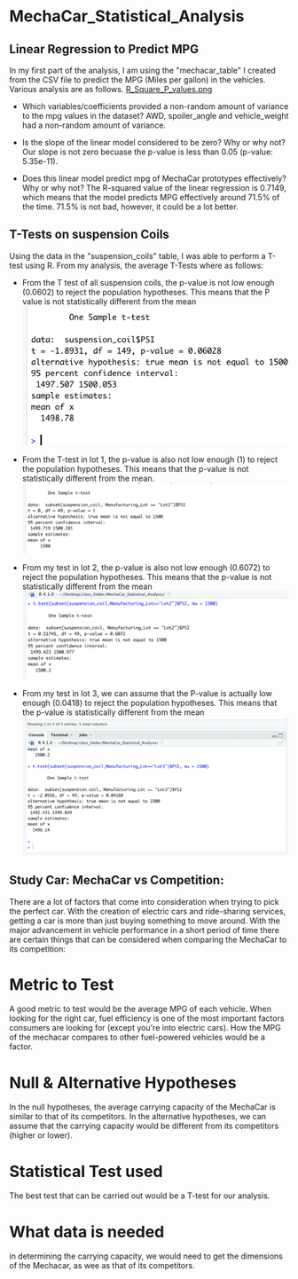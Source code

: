# MechaCar_Statistical_Analysis

## Linear Regression to Predict MPG
In my first part of the analysis, I am using the "mechacar_table" I created from the CSV file to predict the MPG (Miles per gallon) in the vehicles. Various analysis are as follows.
[R_Square_P_values.png](https://github.com/somtoesomeju/MechaCar_Statistical_Analysis/blob/main/Resources/R_Square_P_values.png)
- Which variables/coefficients provided a non-random amount of variance to the mpg values in the dataset? AWD, spoiler_angle and vehicle_weight had a non-random amount of variance.

- Is the slope of the linear model considered to be zero? Why or why not? Our slope is not zero becuase the p-value is less than 0.05 (p-value: 5.35e-11).

- Does this linear model predict mpg of MechaCar prototypes effectively? Why or why not? The R-squared value of the linear regression is 0.7149, which means that the model predicts MPG effectively around 71.5% of the time. 71.5% is not bad, however, it could be a lot better.

## T-Tests on suspension Coils
Using the data in the "suspension_coils" table, I was able to perform a T-test using R. From my analysis, the average T-Tests where as follows:
- From the T test of all suspension coils, the p-value is not low enough (0.0602) to reject the population hypotheses. This means that the P value is not statistically different from the mean ![sample_T_test_PSI.png](https://github.com/somtoesomeju/MechaCar_Statistical_Analysis/blob/main/Resources/sample_T_test_PSI.png)
- From the T-test in lot 1, the p-value is also not low enough (1) to reject the population hypotheses. This means that the p-value is not statistically different from the mean. ![Sample_T_test_Lot1.png](https://github.com/somtoesomeju/MechaCar_Statistical_Analysis/blob/main/Resources/Sample_T_test_Lot1.png)

- From my test in lot 2, the p-value is also not low enough (0.6072) to reject the population hypotheses. This means that the p-value is not statistically different from the mean ![Sample_T_test_Lot2.png](https://github.com/somtoesomeju/MechaCar_Statistical_Analysis/blob/main/Resources/Sample_T_test_Lot2.png)

- From my test in lot 3, we can assume that the P-value is actually low enough (0.0418) to reject the population hypotheses. This means that the p-value is statistically different from the mean ![sample_T_Test_lot3.png](https://github.com/somtoesomeju/MechaCar_Statistical_Analysis/blob/main/Resources/sample_T_Test_lot3.png)
## Study Car: MechaCar vs Competition:
There are a lot of factors that come into consideration when trying to pick the perfect car. With the creation of electric cars and ride-sharing services, getting a car is more than just buying something to move around. With the major advancement in vehicle performance in a short period of time there are certain things that can be considered when comparing the MechaCar to its competition:

# Metric to Test
A good metric to test would be the average MPG of each vehicle. When looking for the right car, fuel efficiency is one of the most important factors consumers are looking for (except you're into electric cars). How the MPG of the mechacar compares to other fuel-powered vehicles would be a factor.

# Null & Alternative Hypotheses
In the null hypotheses, the average carrying capacity of the MechaCar is similar to that of its competitors. In the alternative hypotheses, we can assume that the carrying capacity would be different from its competitors (higher or lower).

# Statistical Test used
The best test that can be carried out would be a T-test for our analysis.

# What data is needed
in determining the carrying capacity, we would need to get the dimensions of the Mechacar, as wee as that of its competitors.

